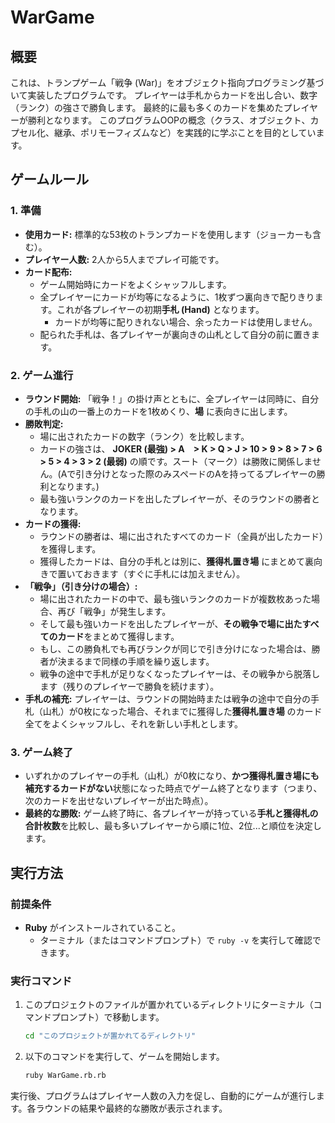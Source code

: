 # WarGame

## 概要

これは、トランプゲーム「戦争 (War)」をオブジェクト指向プログラミング基づいて実装したプログラムです。
プレイヤーは手札からカードを出し合い、数字（ランク）の強さで勝負します。
最終的に最も多くのカードを集めたプレイヤーが勝利となります。
このプログラムOOPの概念（クラス、オブジェクト、カプセル化、継承、ポリモーフィズムなど）を実践的に学ぶことを目的としています。

## ゲームルール

### 1. 準備
*   **使用カード:** 標準的な53枚のトランプカードを使用します（ジョーカーも含む）。
*   **プレイヤー人数:** 2人から5人までプレイ可能です。
*   **カード配布:**
    *   ゲーム開始時にカードをよくシャッフルします。
    *   全プレイヤーにカードが均等になるように、1枚ずつ裏向きで配りきります。これが各プレイヤーの初期**手札 (Hand)** となります。
        *   カードが均等に配りきれない場合、余ったカードは使用しません。
    *   配られた手札は、各プレイヤーが裏向きの山札として自分の前に置きます。

### 2. ゲーム進行
*   **ラウンド開始:** 「戦争！」の掛け声とともに、全プレイヤーは同時に、自分の手札の山の一番上のカードを1枚めくり、**場** に表向きに出します。
*   **勝敗判定:**
    *   場に出されたカードの数字（ランク）を比較します。
    *   カードの強さは、 **JOKER (最強) > A　> K > Q > J > 10 > 9 > 8 > 7 > 6 > 5 > 4 > 3 > 2 (最弱)** の順です。スート（マーク）は勝敗に関係しません。(Aで引き分けとなった際のみスペードのAを持ってるプレイヤーの勝利となります。)
    *   最も強いランクのカードを出したプレイヤーが、そのラウンドの勝者となります。
*   **カードの獲得:**
    *   ラウンドの勝者は、場に出されたすべてのカード（全員が出したカード）を獲得します。
    *   獲得したカードは、自分の手札とは別に、**獲得札置き場** にまとめて裏向きで置いておきます（すぐに手札には加えません）。
*   **「戦争」（引き分けの場合）:**
    *   場に出されたカードの中で、最も強いランクのカードが複数枚あった場合、再び「戦争」が発生します。
    *   そして最も強いカードを出したプレイヤーが、**その戦争で場に出たすべてのカード**をまとめて獲得します。
    *   もし、この勝負札でも再びランクが同じで引き分けになった場合は、勝者が決まるまで同様の手順を繰り返します。
    *   戦争の途中で手札が足りなくなったプレイヤーは、その戦争から脱落します（残りのプレイヤーで勝負を続けます）。
*   **手札の補充:** プレイヤーは、ラウンドの開始時または戦争の途中で自分の手札（山札）が0枚になった場合、それまでに獲得した**獲得札置き場** のカード全てをよくシャッフルし、それを新しい手札とします。

### 3. ゲーム終了
*   いずれかのプレイヤーの手札（山札）が0枚になり、**かつ獲得札置き場にも補充するカードがない**状態になった時点でゲーム終了となります（つまり、次のカードを出せないプレイヤーが出た時点）。
*   **最終的な勝敗:** ゲーム終了時に、各プレイヤーが持っている**手札と獲得札の合計枚数**を比較し、最も多いプレイヤーから順に1位、2位...と順位を決定します。


## 実行方法

### 前提条件
*   **Ruby** がインストールされていること。
    *   ターミナル（またはコマンドプロンプト）で `ruby -v` を実行して確認できます。

### 実行コマンド

1.  このプロジェクトのファイルが置かれているディレクトリにターミナル（コマンドプロンプト）で移動します。
    ```bash
    cd "このプロジェクトが置かれてるディレクトリ"
    ```
2.  以下のコマンドを実行して、ゲームを開始します。
    ```bash
    ruby WarGame.rb.rb
    ```

実行後、プログラムはプレイヤー人数の入力を促し、自動的にゲームが進行します。各ラウンドの結果や最終的な勝敗が表示されます。
